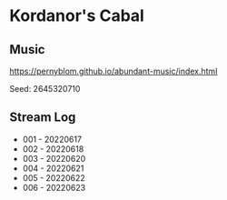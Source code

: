 # Kordanor's Cabal


## Music
https://pernyblom.github.io/abundant-music/index.html

Seed: 2645320710

## Stream Log

* 001 - 20220617
* 002 - 20220618
* 003 - 20220620
* 004 - 20220621
* 005 - 20220622
* 006 - 20220623